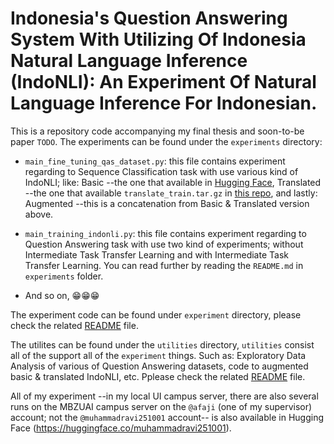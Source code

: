 # Indonesia's Question Answering System With Utilizing Of Indonesia Natural Language Inference (IndoNLI): An Experiment Of Natural Language Inference For Indonesian.

This is a repository code accompanying my final thesis and soon-to-be paper `TODO`. The experiments can be found under the `experiments` directory:

- `main_fine_tuning_qas_dataset.py`: this file contains experiment regarding to Sequence Classification task with use various kind of IndoNLI; like: Basic --the one that available in [Hugging Face](https://huggingface.co/datasets/indonli), Translated --the one that available `translate_train.tar.gz` in [this repo](https://github.com/ir-nlp-csui/indonli/tree/main/data), and lastly: Augmented --this is a concatenation from Basic & Translated version above.

- `main_training_indonli.py`: this file contains experiment regarding to Question Answering task with use two kind of experiments; without Intermediate Task Transfer Learning and with Intermediate Task Transfer Learning. You can read further by reading the `README.md` in `experiments` folder.

- And so on, :grin::grin::grin:

The experiment code can be found under `experiment` directory, please check the related [README](https://github.com/muhammadravi251001/qas-with-indonli/blob/main/experiments/README.md) file.

The utilites can be found under the `utilities` directory, `utilities` consist all of the support all of the `experiment` things. Such as: Exploratory Data Analysis of various of Question Answering datasets, code to augmented basic & translated IndoNLI, etc. Pplease check the related [README](https://github.com/muhammadravi251001/qas-with-indonli/blob/main/utilities/README.md) file.

All of my experiment --in my local UI campus server, there are also several runs on the MBZUAI campus server on the `@afaji` (one of my supervisor) account; not the `@muhammadravi251001` account-- is also available in Hugging Face (https://huggingface.co/muhammadravi251001).
